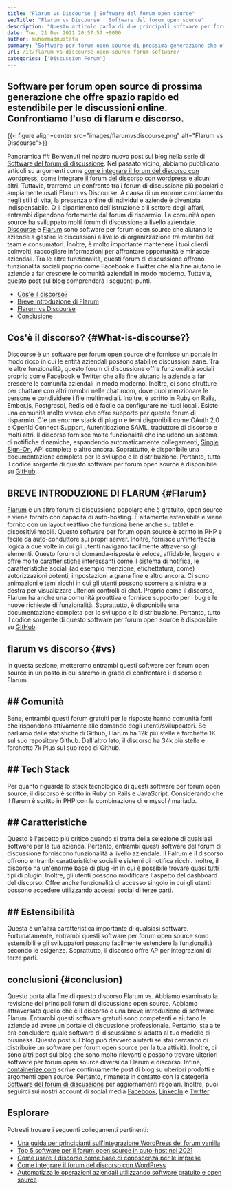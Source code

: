 ```yaml
---
title: "Flarum vs Discourse | Software del forum open source" 
seoTitle: "Flarum vs Discourse | Software del forum open source" 
description: "Questo articolo parla di due principali software per forum open source Flarum vs Discourse. Entrambi i software sono ospitati e offrono funzionalità del forum moderne per la discussione." 
date: Tue, 21 Dec 2021 20:57:57 +0000
author: muhammadmustafa
summary: "Software per forum open source di prossima generazione che offre rapido & amp; Spazio estendibile per discussioni online. Confrontiamo l'uso di flarum e discorso." 
url: /it/flarum-vs-discourse-open-source-forum-software/
categories: ['Discussion Forum']
---
```


## Software per forum open source di prossima generazione che offre spazio rapido ed estendibile per le discussioni online. Confrontiamo l'uso di flarum e discorso.

{{< figure align=center src="images/flarumvsdiscourse.png" alt="Flarum vs Discourse">}}


Panoramica ## 
Benvenuti nel nostro nuovo post sul blog nella serie di [Software del forum di discussione][1]. Nel passato vicino, abbiamo pubblicato articoli su argomenti come [come integrare il forum del discorso con wordpress][2], [come integrare il forum del discorso con wordpress][2] e alcuni altri. Tuttavia, trarremo un confronto tra i forum di discussione più popolari e ampiamente usati Flarum vs Discourse. A causa di un enorme cambiamento negli stili di vita, la presenza online di individui e aziende è diventata indispensabile. O il dipartimento dell'istruzione o il settore degli affari, entrambi dipendono fortemente dal forum di risparmio.
La comunità open source ha sviluppato molti forum di discussione a livello aziendale. [Discourse][3] e [Flarum][4] sono software per forum open source che aiutano le aziende a gestire le discussioni a livello di organizzazione tra membri del team e consumatori. Inoltre, è molto importante mantenere i tuoi clienti coinvolti, raccogliere informazioni per affrontare opportunità e minacce aziendali. Tra le altre funzionalità, questi forum di discussione offrono funzionalità sociali proprio come Facebook e Twitter che alla fine aiutano le aziende a far crescere le comunità aziendali in modo moderno. Tuttavia, questo post sul blog comprenderà i seguenti punti.
  * [Cos'è il discorso?][5]
  * [Breve introduzione di Flarum][6]
  * [Flarum vs Discourse][7]
  * [Conclusione][8]

## Cos'è il discorso?   {#What-is-discourse?}
[Discourse][3] è un software per forum open source che fornisce un portale in modo ricco in cui le entità aziendali possono stabilire discussioni sane. Tra le altre funzionalità, questo forum di discussione offre funzionalità sociali proprio come Facebook e Twitter che alla fine aiutano le aziende a far crescere le comunità aziendali in modo moderno. Inoltre, ci sono strutture per chattare con altri membri nelle chat room, dove puoi menzionare le persone e condividere i file multimediali. Inoltre, è scritto in Ruby on Rails, Ember.js, Postgresql, Redis ed è facile da configurare nei tuoi locali.
Esiste una comunità molto vivace che offre supporto per questo forum di risparmio. C'è un enorme stack di plugin e temi disponibili come OAuth 2.0 e OpenId Connect Support, Autenticazione SAML, traduttore di discorso e molti altri. Il discorso fornisce molte funzionalità che includono un sistema di notifiche dinamiche, espandendo automaticamente collegamenti, [Single Sign-On][9], API completa e altro ancora. Soprattutto, è disponibile una documentazione completa per lo sviluppo e la distribuzione. Pertanto, tutto il codice sorgente di questo software per forum open source è disponibile su [GitHub][10].

## BREVE INTRODUZIONE DI FLARUM   {#Flarum}
[Flarum][4] è un altro forum di discussione popolare che è gratuito, open source e viene fornito con capacità di auto-hosting. È altamente estensibile e viene fornito con un layout reattivo che funziona bene anche su tablet e dispositivi mobili. Questo software per forum open source è scritto in PHP e facile da auto-conduttore sui propri server. Inoltre, fornisce un'interfaccia logica a due volte in cui gli utenti navigano facilmente attraverso gli elementi.
Questo forum di domanda-risposta è veloce, affidabile, leggero e offre molte caratteristiche interessanti come il sistema di notifica, le caratteristiche sociali (ad esempio menzione, etichettatura, come) autorizzazioni potenti, impostazioni a grana fine e altro ancora. Ci sono animazioni e temi ricchi in cui gli utenti possono scorrere a sinistra e a destra per visualizzare ulteriori controlli di chat. Proprio come il discorso, Flarum ha anche una comunità proattiva e fornisce supporto per i bug e le nuove richieste di funzionalità. Soprattutto, è disponibile una documentazione completa per lo sviluppo e la distribuzione. Pertanto, tutto il codice sorgente di questo software per forum open source è disponibile su [GitHub][10].

## flarum vs discorso   {#vs}
In questa sezione, metteremo entrambi questi software per forum open source in un posto in cui saremo in grado di confrontare il discorso e Flarum.

## ## Comunità
Bene, entrambi questi forum gratuiti per le risposte hanno comunità forti che rispondono attivamente alle domande degli utenti/sviluppatori. Se parliamo delle statistiche di Github, Flarum ha 12k più stelle e forchette 1K sul suo repository Github. Dall'altro lato, il discorso ha 34k più stelle e forchette 7k Plus sul suo repo di Github.

## ## Tech Stack
Per quanto riguarda lo stack tecnologico di questi software per forum open source, il discorso è scritto in Ruby on Rails e JavaScript. Considerando che il flarum è scritto in PHP con la combinazione di e mysql / mariadb.

## ## **Caratteristiche**
Questo è l'aspetto più critico quando si tratta della selezione di qualsiasi software per la tua azienda. Pertanto, entrambi questi software del forum di discussione forniscono funzionalità a livello aziendale. Il Falrum e il discorso offrono entrambi caratteristiche sociali e sistemi di notifica ricchi. Inoltre, il discorso ha un'enorme base di plug -in in cui è possibile trovare quasi tutti i tipi di plugin. Inoltre, gli utenti possono modificare l'aspetto del dashboard del discorso. Offre anche funzionalità di accesso singolo in cui gli utenti possono accedere utilizzando accessi social di terze parti.

## ## Estensibilità
Questa è un'altra caratteristica importante di qualsiasi software. Fortunatamente, entrambi questi software per forum open source sono estensibili e gli sviluppatori possono facilmente estendere la funzionalità secondo le esigenze. Soprattutto, il discorso offre AP per integrazioni di terze parti.

## conclusioni   {#conclusion}
Questo porta alla fine di questo discorso Flarum vs. Abbiamo esaminato la revisione dei principali forum di discussione open source. Abbiamo attraversato quello che è il discorso e una breve introduzione di software Flarum. Entrambi questi software gratuiti sono competenti e aiutano le aziende ad avere un portale di discussione professionale. Pertanto, sta a te ora concludere quale software di discussione si adatta al tuo modello di business. Questo post sul blog può davvero aiutarti se stai cercando di distribuire un software per forum open source per la tua attività. Inoltre, ci sono altri post sul blog che sono molto rilevanti e possono trovare ulteriori software per forum open source diversi da Flarum e discorso.
Infine, [containerize.com][11] scrive continuamente post di blog su ulteriori prodotti e argomenti open source. Pertanto, rimanete in contatto con la categoria [][12][Software del forum di discussione][1] per aggiornamenti regolari. Inoltre, puoi seguirci sui nostri account di social media [Facebook][13], [LinkedIn][14] e [Twitter][15].

## Esplorare
Potresti trovare i seguenti collegamenti pertinenti:
  * [Una guida per principianti sull'integrazione WordPress del forum vanilla][16]
  * [Top 5 software per il forum open source in auto-host nel 2021][17]
  * [Come usare il discorso come base di conoscenza per le imprese][18]
  * [Come integrare il forum del discorso con WordPress][2]
  * [Automatizza le operazioni aziendali utilizzando software gratuito e open source][19]

  
[1]: https://products.containerize.com/discussion-forum/
[2]: https://blog.containerize.com/blogging/how-to-integrate-discourse-forum-with-wordpress/
[3]: https://products.containerize.com/discussion-forum/discourse/
[4]: https://products.containerize.com/discussion-forum/flarum/
[5]: #What-is-Discourse?
[6]: #flarum
[7]: #vs
[8]: #Conclusion
[9]: https://products.containerize.com/single-sign-on/
[10]: https://github.com/discourse/discourse
[11]: https://www.containerize.com/
[12]: https://products.containerize.com/video-editing-software
[13]: https://web.facebook.com/containerize
[14]: https://www.linkedin.com/company/containerize/
[15]: https://twitter.com/containerize_co
[16]: https://blog.containerize.com/blogging/how-to-a-install-plugin-in-wordpress-vanilla-forum/
[17]: https://blog.containerize.com/discussion-forum/top-5-free-open-source-discussion-forum-software-in-2021/
[18]: https://blog.containerize.com/discussion-forum/how-to-use-discourse-as-a-knowledge-base/
[19]: https://blog.containerize.com/blogging/automate-business-operations-using-open-source-software/

